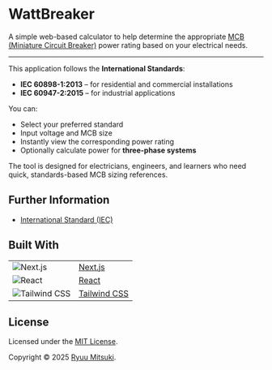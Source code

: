 # WattBreaker

A simple web-based calculator to help determine the appropriate [MCB (Miniature Circuit Breaker)](https://en.wikipedia.org/wiki/Circuit_breaker) power rating based on your electrical needs.

---

This application follows the **International Standards**:

- **IEC 60898-1:2013** – for residential and commercial installations
- **IEC 60947-2:2015** – for industrial applications

You can:

- Select your preferred standard
- Input voltage and MCB size
- Instantly view the corresponding power rating
- Optionally calculate power for **three-phase systems**

The tool is designed for electricians, engineers, and learners who need quick, standards-based MCB sizing references.

## Further Information

- [International Standard (IEC)](https://iec.ch/publications/international-standards)

## Built With

| | |
| -- | -- |
| ![Next.js](https://img.icons8.com/?size=40&id=MWiBjkuHeMVq&format=png&color=000000) | [Next.js](https://nextjs.org/) |
| ![React](https://img.icons8.com/?size=40&id=t4YbEbA834uH&format=png&color=000000) | [React](https://reactjs.org/) |
| ![Tailwind CSS](https://img.icons8.com/?size=40&id=CIAZz2CYc6Kc&format=png&color=000000) | [Tailwind CSS](https://tailwindcss.com/) |


## License

Licensed under the [MIT License](./LICENSE).

Copyright &copy; 2025 [Ryuu Mitsuki](https://github.com/mitsuki31).
